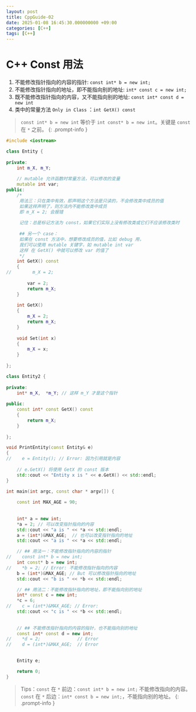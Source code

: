 ```yaml
---
layout: post
title: CppGuide-02
date: 2025-01-08 16:45:30.000000000 +09:00
categories: [C++]
tags: [C++]
---
```



# C++ Const 用法

1. 不能修改指针指向的内容的指针: `const int* b = new int;`
2. 不能修改指针指向的地址，即不能指向别的地址: `int* const c = new int;`
3. 既不能修改指针指向的内容，又不能指向别的地址: `const int* const d = new int`
4. 类中的常量方法 `Only in Class` ：`int GetX() const`


> `const int* b = new int` 等价于 `int const* b = new int`。关键是 `const` 在 `*` 之前。
{: .prompt-info }

```c++
#include <iostream>

class Entity {
    
private:
    int m_X, m_Y;
    
    // mutable 允许函数时常量方法，可以修改的变量
    mutable int var;
public:
    /*
     用法三：只在类中有效，即声明这个方法是只读的，不会修改类中成员的值
     如果这样声明了，则方法内不能修改类中成员
     即 m_X = 2; 会报错
     
     记住：总是标记方法为 const，如果它们实际上没有修改类或它们不应该修改类时
     
     ## 另一个 case：
     如果在 const 方法中，想要修改成员的值，比如 debug 用，
     我们可以使用 mutable 关键字，如 mutable int var
     这样 在 GetX() 中就可以修改 var 的值了
     */
    int GetX() const
    {
//        m_X = 2;
        
        var = 2;
        return m_X;
    }
    
    int GetX()
    {
        m_X = 2;
        return m_X;
    }
    
    void Set(int x)
    {
        m_X = x;
    }
    
};

class Entity2 {
    
private:
    int* m_X,  *m_Y; // 这样 m_Y 才是这个指针
     
public:
    const int* const GetX() const
    {
        return m_X;
    }
    
};

void PrintEntity(const Entity& e)
{
//    e = Entity(); // Error: 因为引用就是内容
    
    // e.GetX() 将使用 GetX 的 const 版本
    std::cout << "Entity x is " << e.GetX() << std::endl;
}

int main(int argc, const char * argv[]) {
    
    const int MAX_AGE = 90;
    
    
    int* a = new int;
    *a = 2; // 可以改变指针指向的内容
    std::cout << "a is " << *a << std::endl;
    a = (int*)&MAX_AGE;  // 也可以改变指针指向的地址
    std::cout << "a is " << *a << std::endl;

    // ## 用法一：不能修改指针指向的内容的指针
//    const int* b = new int;
    int const* b = new int;
//    *b = 2; // Error: 不能修改指针指向的内容
    b = (int*)&MAX_AGE; // But 可以修改指针指向的地址
    std::cout << "b is " << *b << std::endl;

    // ## 用法二：不能修改指针指向的地址，即不能指向别的地址
    int* const c = new int;
    *c = 6;
//    c = (int*)&MAX_AGE; // Error:
    std::cout << "c is " << *b << std::endl;
    
    
    // ## 不能修改指针指向的内容的指针，也不能指向别的地址
    const int* const d = new int;
//    *d = 2;              // Error
//    d = (int*)&MAX_AGE;  // Error

    
    Entity e;

    return 0;
}
```


> Tips：`const` 在 `*` 前边：`const int* b = new int;` 不能修改指向的内容。`const` 在 `*` 后边：`int* const b = new int;`，不能指向别的地址。
{: .prompt-info }

